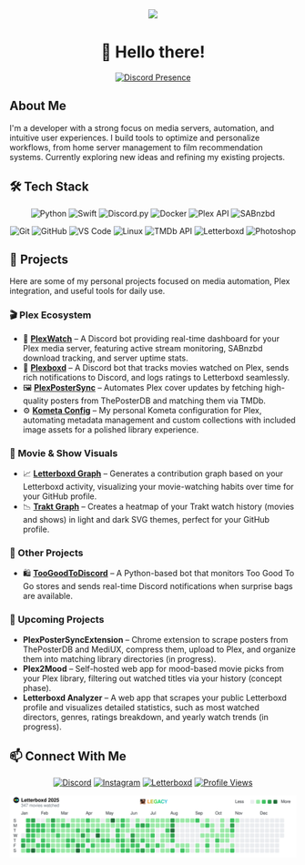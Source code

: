 <div align="center">
  <img height="150" src="https://i.imgur.com/8TtD6Su.jpeg"  />
</div>

<div align="center">
  
  # 👋 Hello there!
  
  <a href="https://discord.com/users/400672307833733121">
    <img src="https://lanyard.cnrad.dev/api/400672307833733121" alt="Discord Presence" />
  </a>
</div>

## About Me
I'm a developer with a strong focus on media servers, automation, and intuitive user experiences. I build tools to optimize and personalize workflows, from home server management to film recommendation systems. Currently exploring new ideas and refining my existing projects.

## 🛠️ Tech Stack
<div align="center">

  ![Python](https://img.shields.io/badge/Python-3776AB?style=for-the-badge&logo=python&logoColor=white)
  ![Swift](https://img.shields.io/badge/Swift-FA7343?style=for-the-badge&logo=swift&logoColor=white)
  ![Discord.py](https://img.shields.io/badge/Discord.py-5865F2?style=for-the-badge&logo=discord&logoColor=white)
  ![Docker](https://img.shields.io/badge/Docker-2496ED?style=for-the-badge&logo=docker&logoColor=white)
  ![Plex API](https://img.shields.io/badge/Plex_API-E5A00D?style=for-the-badge&logo=plex&logoColor=white)
  ![SABnzbd](https://img.shields.io/badge/SABnzbd-FCC624?style=for-the-badge&logo=sabnzbd&logoColor=black)

  ![Git](https://img.shields.io/badge/Git-F05032?style=for-the-badge&logo=git&logoColor=white)
  ![GitHub](https://img.shields.io/badge/GitHub-181717?style=for-the-badge&logo=github&logoColor=white)
  ![VS Code](https://img.shields.io/badge/VS_Code-007ACC?style=for-the-badge&logo=visual-studio-code&logoColor=white)
  ![Linux](https://img.shields.io/badge/Linux-FCC624?style=for-the-badge&logo=linux&logoColor=black)
  ![TMDb API](https://img.shields.io/badge/TMDb_API-01B4E4?style=for-the-badge&logo=themoviedatabase&logoColor=white)
  ![Letterboxd](https://img.shields.io/badge/Letterboxd-202830?style=for-the-badge&logo=letterboxd&logoColor=white)
  ![Photoshop](https://img.shields.io/badge/Photoshop-31A8FF?style=for-the-badge&logo=adobe-photoshop&logoColor=white)

</div>

## 🚀 Projects
Here are some of my personal projects focused on media automation, Plex integration, and useful tools for daily use.

### 🎬 Plex Ecosystem  
- 🎥 **[PlexWatch](https://github.com/nichtlegacy/PlexWatch)** – A Discord bot providing real-time dashboard for your Plex media server, featuring active stream monitoring, SABnzbd download tracking, and server uptime stats.  
- 📢 **[Plexboxd](https://github.com/nichtlegacy/Plexboxd)** – A Discord bot that tracks movies watched on Plex, sends rich notifications to Discord, and logs ratings to Letterboxd seamlessly.  
- 🖼️ **[PlexPosterSync](https://github.com/nichtlegacy/PlexPosterSync)** – Automates Plex cover updates by fetching high-quality posters from ThePosterDB and matching them via TMDb.
- ⚙️ **[Kometa Config](https://github.com/nichtlegacy/kometa-config-images)** – My personal Kometa configuration for Plex, automating metadata management and custom collections with included image assets for a polished library experience.

### 🎥 Movie & Show Visuals 
- 📈 **[Letterboxd Graph](https://github.com/nichtlegacy/letterboxd-graph)** – Generates a contribution graph based on your Letterboxd activity, visualizing your movie-watching habits over time for your GitHub profile.  
- 📉 **[Trakt Graph](https://github.com/nichtlegacy/trakt-graph)** – Creates a heatmap of your Trakt watch history (movies and shows) in light and dark SVG themes, perfect for your GitHub profile.

### 🤖 Other Projects  
- 🛍️ **[TooGoodToDiscord](https://github.com/nichtlegacy/TooGoodToDiscord)** – A Python-based bot that monitors Too Good To Go stores and sends real-time Discord notifications when surprise bags are available.  

### 🌱 Upcoming Projects  
- **PlexPosterSyncExtension** – Chrome extension to scrape posters from ThePosterDB and MediUX, compress them, upload to Plex, and organize them into matching library directories (in progress).  
- **Plex2Mood** – Self-hosted web app for mood-based movie picks from your Plex library, filtering out watched titles via your history (concept phase).
- **Letterboxd Analyzer** – A web app that scrapes your public Letterboxd profile and visualizes detailed statistics, such as most watched directors, genres, ratings breakdown, and yearly watch trends (in progress).

## 📫 Connect With Me
<p align="center">
  <a href="https://discord.com/users/400672307833733121"><img src="https://img.shields.io/badge/Discord-%235865F2.svg?style=for-the-badge&logo=discord&logoColor=white" alt="Discord"/></a>
  <a href="https://instagram.com/legacy.collector"><img src="https://img.shields.io/badge/Instagram-%23E4405F.svg?style=for-the-badge&logo=Instagram&logoColor=white" alt="Instagram"/></a>
  <a href="https://letterboxd.com/nichtlegacy"><img src="https://img.shields.io/badge/Letterboxd-%23202830.svg?style=for-the-badge&logo=letterboxd&logoColor=white" alt="Letterboxd"/></a>
  <a href="https://github.com/nichtlegacy"><img src="https://komarev.com/ghpvc/?username=nichtlegacy&style=for-the-badge&color=5865F2&labelColor=181717&label=VIEWS&logo=github" alt="Profile Views"/></a>
</p>


<p align="center">
  <a href="https://letterboxd.com/nichtlegacy/" target="_blank">
    <picture>
      <source
        media="(prefers-color-scheme: dark)"
        srcset="https://github.com/nichtlegacy/letterboxd-graph/blob/main/images/github-letterboxd-dark.svg"
      />
      <source
        media="(prefers-color-scheme: light)"
        srcset="https://github.com/nichtlegacy/letterboxd-graph/blob/main/images/github-letterboxd-light.svg"
      />
      <img
        alt="Letterboxd contribution graph"
        src="https://github.com/nichtlegacy/letterboxd-graph/blob/main/images/github-letterboxd-light.svg"
      />
    </picture>
  </a>
</p>
